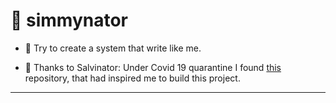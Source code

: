 # 🤖 simmynator

- 🎯 Try to create a system that write like me.

- 🙏 Thanks to Salvinator: Under Covid 19 quarantine I found [this](https://salvinator.github.io/) repository, 
that had inspired me to build this project.
---
